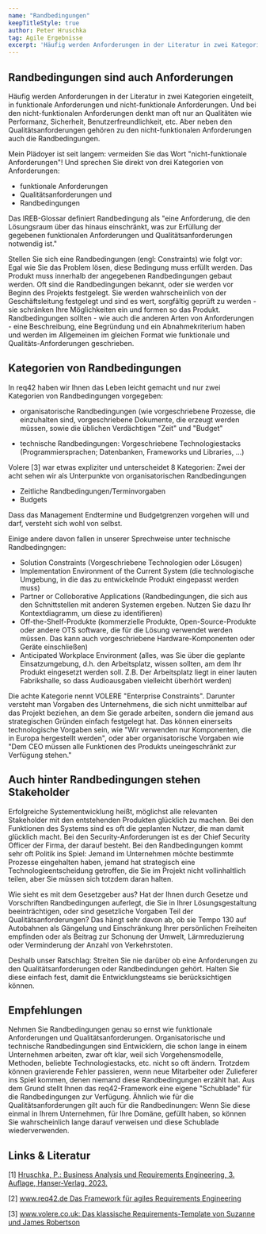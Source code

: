```yaml
---
name: "Randbedingungen"
keepTitleStyle: true
author: Peter Hruschka
tag: Agile Ergebnisse
excerpt: 'Häufig werden Anforderungen in der Literatur in zwei Kategorien eingeteilt, in funktionale Anforderungen und nicht-funktionale Anforderungen. Und bei den "nicht-funktionalen Anforderungen" denkt man meist an Qualitäten wie Performanz, Sicherheit, Benutzerfreundlichkeit, etc.. Aber neben den Qualitätsanforderungen gehören zu den nicht-funktionalen Anforderungen auch die Randbedingungen.'
---
```

## Randbedingungen sind auch Anforderungen

Häufig werden Anforderungen in der Literatur in zwei Kategorien eingeteilt, in funktionale Anforderungen und nicht-funktionale Anforderungen. Und bei den nicht-funktionalen Anforderungen denkt man oft nur an Qualitäten wie Performanz, Sicherheit, Benutzerfreundlichkeit, etc.
Aber neben den Qualitätsanforderungen gehören zu den nicht-funktionalen Anforderungen auch die Randbedingungen.

Mein Plädoyer ist seit langem: vermeiden Sie das Wort "nicht-funktionale Anforderungen"! Und sprechen Sie direkt von drei Kategorien von Anforderungen:

* funktionale Anforderungen
* Qualitätsanforderungen und
* Randbedingungen 

Das IREB-Glossar definiert Randbedingung als "eine Anforderung, die den Lösungsraum über das hinaus einschränkt, was zur Erfüllung der gegebenen funktionalen Anforderungen und Qualitätsanforderungen notwendig ist."

Stellen Sie sich eine Randbedingungen (engl: Constraints) wie folgt vor: Egal wie Sie das Problem lösen, diese Bedingung muss erfüllt werden. Das Produkt muss innerhalb der angegebenen Randbedingungen gebaut werden. Oft sind die Randbedingungen bekannt, oder sie werden vor Beginn des Projekts festgelegt. Sie werden wahrscheinlich von der Geschäftsleitung festgelegt und sind es wert, sorgfältig geprüft zu werden - sie schränken Ihre Möglichkeiten ein und formen so das Produkt. Randbedingungen sollten - wie auch die anderen Arten von Anforderungen -  eine Beschreibung, eine Begründung und ein Abnahmekriterium haben und werden im Allgemeinen im gleichen Format wie funktionale und Qualitäts-Anforderungen geschrieben.


## Kategorien von Randbedingungen

In req42 haben wir Ihnen das Leben leicht gemacht und nur zwei Kategorien von Randbedingungen vorgegeben:

* organisatorische Randbedingungen (wie vorgeschriebene Prozesse, die einzuhalten sind, vorgeschriebene Dokumente, die erzeugt werden müssen, sowie die üblichen Verdächtigen "Zeit" und "Budget"

* technische Randbedingungen: Vorgeschriebene Technologiestacks (Programmiersprachen; Datenbanken, Frameworks und Libraries, ...)

Volere [3] war etwas expliziter und unterscheidet 8 Kategorien:
Zwei der acht sehen wir als Unterpunkte von organisatorischen Randbedingungen 

* Zeitliche Randbedingungen/Terminvorgaben
* Budgets

Dass das Management Endtermine und Budgetgrenzen vorgehen will und darf, versteht sich wohl von selbst.

Einige andere davon fallen in unserer Sprechweise unter technische Randbedingngen:

* Solution Constraints (Vorgeschriebene Technologien oder Lösugen)
* Implementation Environment of the Current System (die technologische Umgebung, in die das zu entwickelnde Produkt eingepasst werden muss)
* Partner or Colloborative Applications (Randbedingungen, die sich aus den Schnittstellen mit anderen Systemen ergeben. Nutzen Sie dazu Ihr Kontextdiagramm, um diese zu identifieren)
* Off-the-Shelf-Produkte (kommerzielle Produkte, Open-Source-Produkte oder andere OTS software, die für die Lösung verwendet werden müssen. Das kann auch vorgeschriebene Hardware-Komponenten oder Geräte einschließen)
* Anticipated Workplace Environment (alles, was Sie über die geplante Einsatzumgebung, d.h. den Arbeitsplatz, wissen sollten, am dem Ihr Produkt eingesetzt werden soll. Z.B. Der Arbeitsplatz liegt in einer lauten Fabrikshalle, so dass Audioausgaben vielleicht überhört werden)

Die achte Kategorie nennt VOLERE "Enterprise Constraints". Darunter versteht man Vorgaben des Unternehmens, die sich nicht unmittelbar auf das Projekt beziehen, an dem Sie gerade arbeiten, sondern die jemand aus strategischen Gründen einfach festgelegt hat. Das können einerseits technologische Vorgaben sein, wie "Wir verwenden nur Komponenten, die in Europa hergestellt werden", oder aber organisatorische Vorgaben wie "Dem CEO müssen alle Funktionen des Produkts uneingeschränkt zur Verfügung stehen."

## Auch hinter Randbedingungen stehen Stakeholder

Erfolgreiche Systementwicklung heißt, möglichst alle relevanten Stakeholder mit den entstehenden Produkten glücklich zu machen. Bei den Funktionen des Systems sind es oft die geplanten Nutzer, die man damit glücklich macht. Bei den Security-Anforderungen ist es der Chief Security Officer der Firma, der darauf besteht.
Bei den Randbedingungen kommt sehr oft Politik ins Spiel: Jemand im Unternehmen möchte bestimmte Prozesse eingehalten haben, jemand hat strategisch eine Technologieentscheidung getroffen, die Sie im Projekt nicht vollinhaltlich teilen, aber Sie müssen sich totzdem daran halten.

Wie sieht es mit dem Gesetzgeber aus? Hat der Ihnen durch Gesetze und Vorschriften Randbedingungen auferlegt, die Sie in Ihrer Lösungsgestaltung beeinträchtigen, oder sind gesetzliche Vorgaben Teil der Qualitätsanforderungen?
Das hängt sehr davon ab, ob sie Tempo 130 auf Autobahnen als Gängelung und Einschränkung Ihrer persönlichen Freiheiten empfinden oder als Beitrag zur Schonung der Umwelt, Lärmreduzierung oder Verminderung der Anzahl von Verkehrstoten.

Deshalb unser Ratschlag: Streiten Sie nie darüber ob eine Anforderungen zu den Qualitätsanforderungen oder Randbedindungen gehört. Halten Sie diese einfach fest, damit die Entwicklungsteams sie berücksichtigen können.


## Empfehlungen

Nehmen Sie Randbedingungen genau so ernst wie funktionale Anforderungen und Qualitätsanforderungen. Organisatorische und technische Randbedingungen sind Entwicklern, die schon lange in einem Unternehmen arbeiten, zwar oft klar, weil sich Vorgehensmodelle, Methoden, beliebte Technologiestacks, etc. nicht so oft ändern. Trotzdem können gravierende Fehler passieren, wenn neue Mitarbeiter oder Zulieferer ins Spiel kommen, denen niemand diese Randbedingungen erzählt hat.
Aus dem Grund stellt Ihnen das req42-Framework eine eigene "Schublade" für die Randbedingungen zur Verfügung. Ähnlich wie für die Qualitätsanforderungen  gilt auch für die Randbedinungen: Wenn Sie diese einmal in Ihrem Unternehmen, für Ihre Domäne, gefüllt haben, so können Sie wahrscheinlich lange darauf verweisen und diese Schublade wiederverwenden.

## Links & Literatur

[1] [Hruschka, P.: Business Analysis und Requirements Engineering, 3. Auflage, Hanser-Verlag, 2023.](https://www.hanser-fachbuch.de/fachbuch/artikel/9783446476929)

[2] [www.req42.de Das Framework für agiles Requirements Engineering](https://req42.de/)

[3] [www.volere.co.uk: Das klassische Requirements-Template von Suzanne und James Robertson](http://www.volere.co.uk/)

